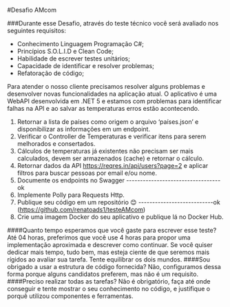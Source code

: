 #Desafio AMcom

###Durante esse Desafio, através do teste técnico você será avaliado nos seguintes requisitos:

- Conhecimento Linguagem Programação C#;
- Princípios S.O.L.I.D e Clean Code;
- Habilidade de escrever testes unitários;
- Capacidade de identificar e resolver problemas;
- Refatoração de código;

Para atender o nosso cliente precisamos resolver alguns problemas e desenvolver novas funcionalidades na aplicação atual.
O aplicativo é uma WebAPI desenvolvida em .NET 5 e estamos com problemas para identificar falhas na API e ao salvar as temperaturas erros estão acontecendo.

1)	Retornar a lista de países como origem o arquivo ‘países.json’ e disponibilizar as informações em um endpoint.
2)	Verificar o Controller de Temperaturas e verificar itens para serem melhorados e consertados.
3)	Cálculos de temperaturas já existentes não precisam ser mais calculados, devem ser armazenados (cache) e retornar o cálculo.
4)	Retornar dados da API https://reqres.in/api/users?page=2 e aplicar filtros para buscar pessoas por email e/ou nome.
5)	Documente os endpoints no Swagger ----------------------------------ok
6)	Implemente Polly para Requests Http.
7)	Publique seu código em um repositório 😊 ---------------------------ok (https://github.com/renatoads1/testeAMcom)
8)	Crie uma imagem Docker do seu aplicativo e publique lá no Docker Hub.

####Quanto tempo esperamos que você gaste para escrever esse teste?
Até 04 horas, preferimos que você use 4 horas para propor uma implementação aproximada e descrever como continuar. Se você quiser dedicar mais tempo, tudo bem, 
mas esteja ciente de que seremos mais rígidos ao avaliar sua tarefa. Tente equilibrar os dois mundos.
####Sou obrigado a usar a estrutura de código fornecida?
Não, configuramos dessa forma porque alguns candidatos preferem, mas não é um requisito.
####Preciso realizar todas as tarefas?
Não é obrigatório, faça até onde conseguir e tente mostrar o seu conhecimento no código, e justifique o porquê utilizou componentes e ferramentas.
